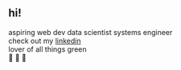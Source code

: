 ## hi!
aspiring web dev data scientist systems engineer
<br>
check out my <a href = "https://www.linkedin.com/in/isabella-allada-b9746a1bb/">linkedin</a>
<br>
lover of all things green
<br>
🐸 🌿 🎍
